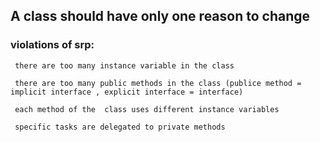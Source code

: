 ## A class should have only one reason to change

### violations of srp:

     there are too many instance variable in the class

     there are too many public methods in the class (publice method = implicit interface , explicit interface = interface)

     each method of the  class uses different instance variables

     specific tasks are delegated to private methods

